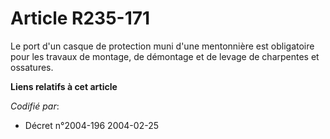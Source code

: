 # Article R235-171

Le port d'un casque de protection muni d'une mentonnière est obligatoire pour les travaux de montage, de démontage et de
levage de charpentes et ossatures.

**Liens relatifs à cet article**

_Codifié par_:

  - Décret n°2004-196 2004-02-25
